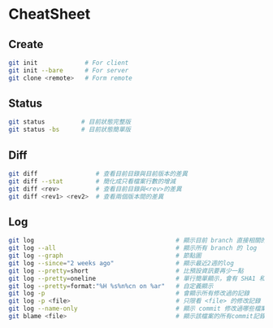 CheatSheet
==========

Create
------

```bash
git init             # For client
git init --bare      # For server
git clone <remote>   # Form remote
```

Status
------

```bash
git status          # 目前狀態完整版
git status -bs      # 目前狀態簡單版
```

Diff
----

```bash
git diff                # 查看目前目錄與目前版本的差異
git diff --stat         # 簡化成只看檔案行數的增減
git diff <rev>          # 查看目前目錄與<rev>的差異
git diff <rev1> <rev2>  # 查看兩個版本間的差異
```

Log
---

```bash
git log                                       # 顯示目前 branch 直接相關的 log
git log --all                                 # 顯示所有 branch 的 log
git log --graph                               # 節點圖
git log --since="2 weeks ago"                 # 顯示最近2週的log
git log --pretty=short                        # 比預設資訊要再少一點
git log --pretty=oneline                      # 單行簡單顯示，會有 SHA1 和 commit message
git log --pretty=format:"%H %s%n%cn on %ar"   # 自定義顯示
git log -p                                    # 會顯示所有修改過的記錄
git log -p <file>                             # 只限看 <file> 的修改記錄
git log --name-only                           # 顯示 commit 修改過哪些檔案
git blame <file>                              # 顯示該檔案的所有commit記錄
```

<!--

^  git commit  ||
| git add <file> | 新增檔案或修改檔案，都需要用add加入後才會被 commit |
| git rm <file> | 將檔案移除追蹤 |
| git mv <source> <target> | 移動檔案 |
| git commit | |
| git commit -m 'commit message' | |
| git commit -a -m 'commit -message' | 將所有修改過的檔案都 commit |
| git commit -a -v | -v 可以看檔案的詳細改變 |

^  git branch  ||
| git branch | 列出目前本機的 branch |
| git branch -a | 列出所有 branch，包括 remote |
| git branch <Branch> | 建立新的 branch |
| git branch <Branch> <Base> | 以 <Base> 為底，建立新的 branch |
| git branch -d <Branch> | 刪除 branch |
| git branch -D <Branch> | 強制刪除 branch |
| git branch -f <Branch> <Position> | 強制移動 branch 到指定 commit |
^  git checkout  ||
| git checkout <Branch> | 切換到該branch，如果是本機端無branch，但遠端有的話會自動建 |
| git checkout <SHA/branch/tag> <filename> | 把commit的檔案checkout出來，會無條件覆蓋，所以下這指令前要注意該檔案是否有做過修改 |
| git checkout -b <Branch> | 建立並切換到該branch |
| git checkout -b <Branch> <Base> | 建立以<Base>為底的branch，並切換到該branch |
| git checkout <file> | 還原<file>為目前repository的狀態 |
| git checkout . | 還原所有tracked file |
^  git merge  ||
| %%git merge --abort%% | 取消merge |
^  git rebase  ||
| %%git rebase --abort%% | 取消rebase |
^  git stash  ||
| git stash | 把目前的修改丟進暫存區 | 
| %%git stash save [-u|--include-untracked]%% | 把所有檔案，包括未追蹤的檔案加入暫存區 |
| git stash list | 列出所有暫存區的資料 |
| git stash pop | 取出最後一筆並移除 |
| git stash apply | 取出最後一筆但不移除 |
| git stash clear | 清除stash |
^  git reset  ||
| git reset <​target>​ | 將目前的 commit 還原，使目錄內檔案回到 <​target>​ 狀態，此變動只影響本機 |
^  git revert  ||
| git revert <​target>​ | reset + commit，所生成的新提交將使其它協作者可見這項變動 |
^  git cherry-pick  ||
| git cherry-pick <​commit1>​ <​commit2>​ <...> | 複製指定 commit，做為目前 commit 下的子提交 |
| git cherry-pick <​branchold>​..<branchnew> | 複製一區段範圍的 commit |

^  git push  ||
| git push | 把本機最新的 commit 同步至遠端 |
| git push origin <target> | 將 <target> 並同步至遠端的 <target>，若遠端沒有的話會自動建 |
| git push origin :<target> | 傳送一個空值，刪除遠端的 <target> |
| git push origin <source>:<target> | 在本地創建一個分支 <target>，使之與遠端的 <source> 連接 |
^  git pull  ||
| git pull | 把遠端最新的 commit Fetch & Merge 回本機 |
| %%git pull --rebase%% | 把遠端最新的 commit Fetch & Rebase 回本機 |
| git pull origin <target> | 只指定 pull <target> 的所有更動 |
| git pull origin :<target> | 傳送一個空值，刪除本機的 <target> |
| git pull origin <source>:<target> | 在遠端創建一個分支 <target>，使之與本機的 <source> 連接 |
^  git fetch  ||
| git fetch | 將遠端所有更新下載回本機 |
| git fetch -p | 將本地端無用的遠端 branch 刪除 |
| git fetch origin <target> | 只指定 fetch <target> 的所有更動 |
| git fetch origin :<target> | 傳送一個空值，在本機增加一個 <target>  |


-->
